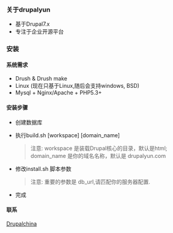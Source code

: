 ### 关于drupalyun

* 基于Drupal7.x
* 专注于企业开源平台

### 安装

#### 系统需求

* Drush & Drush make
* Linux (现在只基于Linux,随后会支持windows, BSD)
* Mysql + Nginx/Apache + PHP5.3+

#### 安装步骤

* 创建数据库

* 执行build.sh [workspace] [domain_name]
    > 注意: workspace 是装载Drupal核心的目录，默认是html;
    > domain_name 是你的域名名称，默认是 drupalyun.com

* 修改install.sh 脚本参数
    > 注意: 重要的参数是 db_url,请匹配你的服务器配置.

* 完成

#### 联系

[Drupalchina](href="http://drupalchina.cn/")


